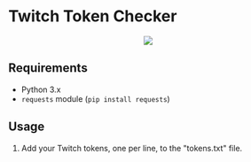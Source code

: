 # Twitch Token Checker


<p align="center">
  <img src="https://img.shields.io/badge/language-Python-blue.svg">
</p>

## Requirements

- Python 3.x
- `requests` module (`pip install requests`)


## Usage

1. Add your Twitch tokens, one per line, to the "tokens.txt" file.

